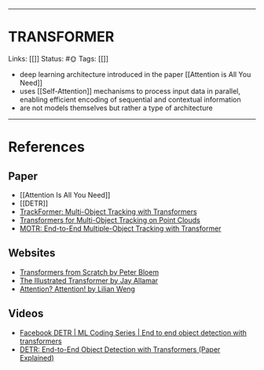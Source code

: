___
# TRANSFORMER
Links: [[]]
Status: #🌞 
Tags: [[]]

<!--- Created on: 2023.08.28, 18:32 --->

- deep learning architecture introduced in the paper [[Attention is All You Need]]
- uses [[Self-Attention]] mechanisms to process input data in parallel, enabling efficient encoding of sequential and contextual information
- are not models themselves but rather a type of architecture
___

# References
## Paper
- [[Attention Is All You Need]]
- [[DETR]]
- [TrackFormer: Multi-Object Tracking with Transformers](https://arxiv.org/pdf/2101.02702.pdf)
- [Transformers for Multi-Object Tracking on Point Clouds](https://arxiv.org/pdf/2205.15730.pdf)
- [MOTR: End-to-End Multiple-Object Tracking with Transformer](https://arxiv.org/pdf/2105.03247.pdf)

## Websites
- [Transformers from Scratch by Peter Bloem](https://peterbloem.nl/blog/transformers)
- [The Illustrated Transformer by Jay Allamar](https://jalammar.github.io/illustrated-transformer/)
- [Attention? Attention! by Lilian Weng](https://lilianweng.github.io/posts/2018-06-24-attention/)

## Videos
- [Facebook DETR | ML Coding Series | End to end object detection with transformers](https://www.youtube.com/watch?v=xkuoZ50gK4Q&list=PLBoQnSflObckGnAS9mXjqCZhg7VTz4x8n&index=17)
- [DETR: End-to-End Object Detection with Transformers (Paper Explained)](https://www.youtube.com/watch?v=T35ba_VXkMY)